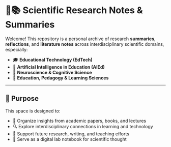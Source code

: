 # 🧠📚 Scientific Research Notes & Summaries

Welcome! This repository is a personal archive of research **summaries**, **reflections**, and **literature notes** across interdisciplinary scientific domains, especially:

- 🎓 **Educational Technology (EdTech)**
- 🤖 **Artificial Intelligence in Education (AIEd)**
- 🧠 **Neuroscience & Cognitive Science**
- 📘 **Education, Pedagogy & Learning Sciences**

---

## 🎯 Purpose

This space is designed to:
- 📝 Organize insights from academic papers, books, and lectures
- 🔍 Explore interdisciplinary connections in learning and technology
- 🧩 Support future research, writing, and teaching efforts
- 💬 Serve as a digital lab notebook for scientific thought



